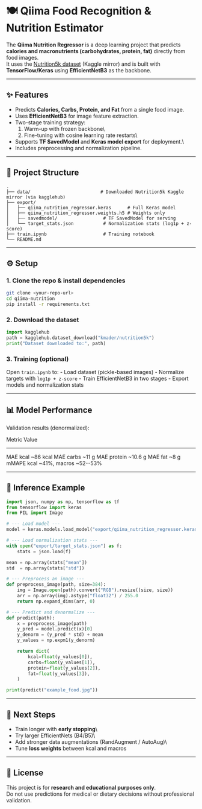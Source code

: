 # 🍽️ Qiima Food Recognition & Nutrition Estimator

The **Qiima Nutrition Regressor** is a deep learning project that
predicts **calories and macronutrients (carbohydrates, protein, fat)**
directly from food images.\
It uses the [Nutrition5k
dataset](https://www.kaggle.com/datasets/kmader/nutrition5k) (Kaggle
mirror) and is built with **TensorFlow/Keras** using **EfficientNetB3**
as the backbone.

------------------------------------------------------------------------

## ✨ Features

-   Predicts **Calories, Carbs, Protein, and Fat** from a single food
    image.
-   Uses **EfficientNetB3** for image feature extraction.
-   Two-stage training strategy:
    1.  Warm-up with frozen backbone\
    2.  Fine-tuning with cosine learning rate restarts\
-   Supports **TF SavedModel** and **Keras model export** for
    deployment.\
-   Includes preprocessing and normalization pipeline.

------------------------------------------------------------------------

## 📂 Project Structure

    .
    ├── data/                          # Downloaded Nutrition5k Kaggle mirror (via kagglehub)
    ├── export/
    │   ├── qiima_nutrition_regressor.keras      # Full Keras model
    │   ├── qiima_nutrition_regressor.weights.h5 # Weights only
    │   ├── savedmodel/                 # TF SavedModel for serving
    │   └── target_stats.json           # Normalization stats (log1p + z-score)
    ├── train.ipynb                     # Training notebook
    └── README.md

------------------------------------------------------------------------

## ⚙️ Setup

### 1. Clone the repo & install dependencies

``` bash
git clone <your-repo-url>
cd qiima-nutrition
pip install -r requirements.txt
```

### 2. Download the dataset

``` python
import kagglehub
path = kagglehub.dataset_download("kmader/nutrition5k")
print("Dataset downloaded to:", path)
```

### 3. Training (optional)

Open `train.ipynb` to: - Load dataset (pickle-based images) - Normalize
targets with `log1p + z-score` - Train EfficientNetB3 in two stages -
Export models and normalization stats

------------------------------------------------------------------------

## 📊 Model Performance

Validation results (denormalized):

  Metric        Value
  ------------- ------------------------------
  MAE kcal      \~86 kcal
  MAE carbs     \~11 g
  MAE protein   \~10.6 g
  MAE fat       \~8 g
  mMAPE         kcal \~41%, macros \~52--53%

------------------------------------------------------------------------

## 🔮 Inference Example

``` python
import json, numpy as np, tensorflow as tf
from tensorflow import keras
from PIL import Image

# --- Load model ---
model = keras.models.load_model("export/qiima_nutrition_regressor.keras")

# --- Load normalization stats ---
with open("export/target_stats.json") as f:
    stats = json.load(f)

mean = np.array(stats["mean"])
std  = np.array(stats["std"])

# --- Preprocess an image ---
def preprocess_image(path, size=384):
    img = Image.open(path).convert("RGB").resize((size, size))
    arr = np.array(img).astype("float32") / 255.0
    return np.expand_dims(arr, 0)

# --- Predict and denormalize ---
def predict(path):
    x = preprocess_image(path)
    y_pred = model.predict(x)[0]
    y_denorm = (y_pred * std) + mean
    y_values = np.expm1(y_denorm)

    return dict(
        kcal=float(y_values[0]),
        carbs=float(y_values[1]),
        protein=float(y_values[2]),
        fat=float(y_values[3]),
    )

print(predict("example_food.jpg"))
```

------------------------------------------------------------------------

## 🚀 Next Steps

-   Train longer with **early stopping**\
-   Try larger EfficientNets (B4/B5)\
-   Add stronger data augmentations (RandAugment / AutoAug)\
-   Tune **loss weights** between kcal and macros

------------------------------------------------------------------------

## 📜 License

This project is for **research and educational purposes only**.\
Do not use predictions for medical or dietary decisions without
professional validation.

